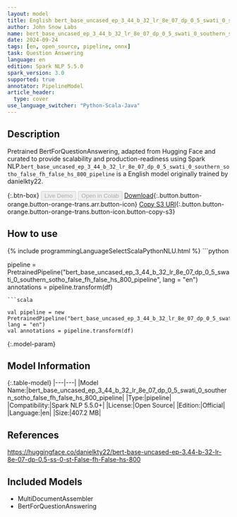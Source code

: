 ```yaml
---
layout: model
title: English bert_base_uncased_ep_3_44_b_32_lr_8e_07_dp_0_5_swati_0_southern_sotho_false_fh_false_hs_800_pipeline pipeline BertForQuestionAnswering from danielkty22
author: John Snow Labs
name: bert_base_uncased_ep_3_44_b_32_lr_8e_07_dp_0_5_swati_0_southern_sotho_false_fh_false_hs_800_pipeline
date: 2024-09-24
tags: [en, open_source, pipeline, onnx]
task: Question Answering
language: en
edition: Spark NLP 5.5.0
spark_version: 3.0
supported: true
annotator: PipelineModel
article_header:
  type: cover
use_language_switcher: "Python-Scala-Java"
---
```


## Description

Pretrained BertForQuestionAnswering, adapted from Hugging Face and curated to provide scalability and production-readiness using Spark NLP.`bert_base_uncased_ep_3_44_b_32_lr_8e_07_dp_0_5_swati_0_southern_sotho_false_fh_false_hs_800_pipeline` is a English model originally trained by danielkty22.

{:.btn-box}
<button class="button button-orange" disabled>Live Demo</button>
<button class="button button-orange" disabled>Open in Colab</button>
[Download](https://s3.amazonaws.com/auxdata.johnsnowlabs.com/public/models/bert_base_uncased_ep_3_44_b_32_lr_8e_07_dp_0_5_swati_0_southern_sotho_false_fh_false_hs_800_pipeline_en_5.5.0_3.0_1727163220743.zip){:.button.button-orange.button-orange-trans.arr.button-icon}
[Copy S3 URI](s3://auxdata.johnsnowlabs.com/public/models/bert_base_uncased_ep_3_44_b_32_lr_8e_07_dp_0_5_swati_0_southern_sotho_false_fh_false_hs_800_pipeline_en_5.5.0_3.0_1727163220743.zip){:.button.button-orange.button-orange-trans.button-icon.button-copy-s3}

## How to use



<div class="tabs-box" markdown="1">
{% include programmingLanguageSelectScalaPythonNLU.html %}
```python

pipeline = PretrainedPipeline("bert_base_uncased_ep_3_44_b_32_lr_8e_07_dp_0_5_swati_0_southern_sotho_false_fh_false_hs_800_pipeline", lang = "en")
annotations =  pipeline.transform(df)   

```
```scala

val pipeline = new PretrainedPipeline("bert_base_uncased_ep_3_44_b_32_lr_8e_07_dp_0_5_swati_0_southern_sotho_false_fh_false_hs_800_pipeline", lang = "en")
val annotations = pipeline.transform(df)

```
</div>

{:.model-param}
## Model Information

{:.table-model}
|---|---|
|Model Name:|bert_base_uncased_ep_3_44_b_32_lr_8e_07_dp_0_5_swati_0_southern_sotho_false_fh_false_hs_800_pipeline|
|Type:|pipeline|
|Compatibility:|Spark NLP 5.5.0+|
|License:|Open Source|
|Edition:|Official|
|Language:|en|
|Size:|407.2 MB|

## References

https://huggingface.co/danielkty22/bert-base-uncased-ep-3.44-b-32-lr-8e-07-dp-0.5-ss-0-st-False-fh-False-hs-800

## Included Models

- MultiDocumentAssembler
- BertForQuestionAnswering